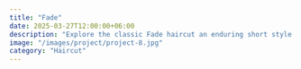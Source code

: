 ```yaml
---
title: "Fade"
date: 2025-03-27T12:00:00+06:00
description: "Explore the classic Fade haircut an enduring short style that complements every face shape with modern edge."
image: "/images/project/project-8.jpg"
category: "Haircut"
---
```


